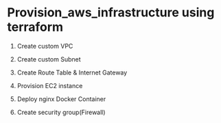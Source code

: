 # Provision_aws_infrastructure using terraform
1) Create custom VPC

2) Create custom Subnet

3) Create Route Table & Internet Gateway

4) Provision EC2 instance

5) Deploy nginx Docker Container

6) Create security group(Firewall)
